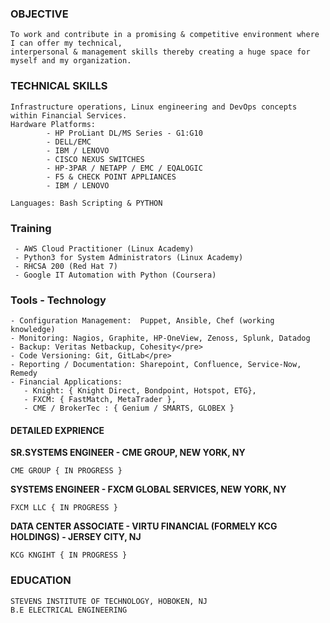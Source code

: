 ### OBJECTIVE

``` 
To work and contribute in a promising & competitive environment where I can offer my technical, 
interpersonal & management skills thereby creating a huge space for myself and my organization.
```
### TECHNICAL SKILLS
```
Infrastructure operations, Linux engineering and DevOps concepts within Financial Services. 
Hardware Platforms:
        - HP ProLiant DL/MS Series - G1:G10
        - DELL/EMC
        - IBM / LENOVO
        - CISCO NEXUS SWITCHES
        - HP-3PAR / NETAPP / EMC / EQALOGIC
        - F5 & CHECK POINT APPLIANCES
        - IBM / LENOVO

Languages: Bash Scripting & PYTHON
```
 
### Training
```  
 - AWS Cloud Practitioner (Linux Academy)
 - Python3 for System Administrators (Linux Academy)
 - RHCSA 200 (Red Hat 7)
 - Google IT Automation with Python (Coursera)
```

### Tools - Technology
```
- Configuration Management:  Puppet, Ansible, Chef (working knowledge) 
- Monitoring: Nagios, Graphite, HP-OneView, Zenoss, Splunk, Datadog 
- Backup: Veritas Netbackup, Cohesity</pre>
- Code Versioning: Git, GitLab</pre>
- Reporting / Documentation: Sharepoint, Confluence, Service-Now, Remedy
- Financial Applications:
   - Knight: { Knight Direct, Bondpoint, Hotspot, ETG},                                                         
   - FXCM: { FastMatch, MetaTrader }, 
   - CME / BrokerTec : { Genium / SMARTS, GLOBEX }
```

#### DETAILED EXPRIENCE
**SR.SYSTEMS ENGINEER - CME GROUP, NEW YORK, NY**
```
CME GROUP { IN PROGRESS }
```
**SYSTEMS ENGINEER - FXCM GLOBAL SERVICES, NEW YORK, NY**
```
FXCM LLC { IN PROGRESS }
```
**DATA CENTER ASSOCIATE - VIRTU FINANCIAL (FORMELY KCG HOLDINGS) - JERSEY CITY, NJ**
```
KCG KNGIHT { IN PROGRESS }
```
### EDUCATION
```
STEVENS INSTITUTE OF TECHNOLOGY, HOBOKEN, NJ 
B.E ELECTRICAL ENGINEERING
```
